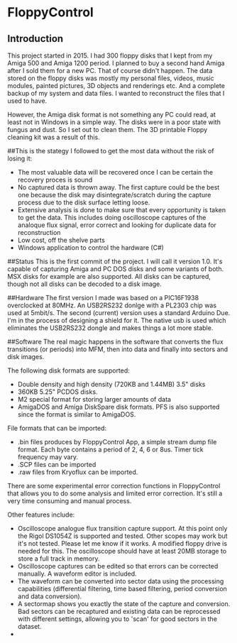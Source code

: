 # FloppyControl

## Introduction
This project started in 2015. I had 300 floppy disks that I kept from my Amiga 500 and Amiga 1200 period. I planned to buy a second hand Amiga after I sold them for a new PC. That of course didn't happen. The data stored on the floppy disks was mostly my personal files, videos, music modules, painted pictures, 3D objects and renderings etc. And a complete backup of my system and data files. I wanted to reconstruct the files that I used to have. 

However, the Amiga disk format is not something any PC could read, at least not in Windows in a simple way. The disks were in a poor state with fungus and dust. So I set out to clean them. The 3D printable Floppy cleaning kit was a result of this. 

##This is the stategy I followed to get the most data without the risk of losing it:
- The most valuable data will be recovered once I can be certain the recovery proces is sound
- No captured data is thrown away. The first capture could be the best one because the disk may disintegrate/scratch during the capture process due to the disk surface letting loose.
- Extensive analysis is done to make sure that every opportunity is taken to get the data. This includes doing oscilloscope captures of the analoque flux signal, error correct and looking for duplicate data for reconstruction
- Low cost, off the shelve parts
- Windows application to control the hardware (C#)

##Status
This is the first commit of the project. I will call it version 1.0. It's capable of capturing Amiga and PC DOS disks and some variants of both. MSX disks for example are also supported. All disks can be captured, though not all disks can be decoded to a disk image.



##Hardware
The first version I made was based on a PIC16F1938 overclocked at 80MHz. An USB2RS232 donlge with a PL2303 chip was used at 5mbit/s.
The second (current) version uses a standard Arduino Due. I'm in the process of designing a shield for it. The native usb is used which eliminates the USB2RS232 dongle and makes things a lot more stable.

##Software
The real magic happens in the software that converts the flux transitions (or periods) into MFM, then into data and finally into sectors and disk images.

The following disk formats are supported:
- Double density and high density (720KB and 1.44MB) 3.5" disks
- 360KB 5.25" PCDOS disks.
- M2 special format for storing larger amounts of data
- AmigaDOS and Amiga DiskSpare disk formats. PFS is also supported since the format is similar to AmigaDOS.

File formats that can be imported:
- .bin files produces by FloppyControl App, a simple stream dump file format. Each byte contains a period of 2, 4, 6 or 8us. Timer tick frequency may vary.
- .SCP files can be imported
- .raw files from Kryoflux can be imported.

There are some experimental error correction functions in FloppyControl that allows you to do some analysis and limited error correction. It's still a very time consuming and manual process.

Other features include:
- Oscilloscope analogue flux transition capture support. At this point only the Rigol DS1054Z is supported and tested. Other scopes may work but it's not tested. Please let me know if it works. A modified floppy drive is needed for this. The oscilloscope should have at least 20MB storage to store a full track in memory.
- Oscilloscope captures can be edited so that errors can be corrected manually. A waveform editor is included. 
- The waveform can be converted into sector data using the processing capabilities (differential filtering, time based filtering, period conversion and data conversion).
- A sectormap shows you exactly the state of the capture and conversion. Bad sectors can be recaptured and existing data can be reprocessed with different settings, allowing you to 'scan' for good sectors in the dataset.
- 

